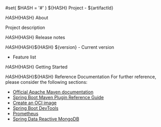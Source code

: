 #set( $HASH = '#' )
${HASH} Project - ${artifactId}

${HASH}${HASH} About

Project description

${HASH}${HASH} Release notes

${HASH}${HASH}${HASH} ${version} - Current version

* Feature list

${HASH}${HASH} Getting Started

${HASH}${HASH}${HASH} Reference Documentation
For further reference, please consider the following sections:

* [Official Apache Maven documentation](https://maven.apache.org/guides/index.html)
* [Spring Boot Maven Plugin Reference Guide](https://docs.spring.io/spring-boot/docs/2.4.1/maven-plugin/reference/html/)
* [Create an OCI image](https://docs.spring.io/spring-boot/docs/2.4.1/maven-plugin/reference/html/#build-image)
* [Spring Boot DevTools](https://docs.spring.io/spring-boot/docs/2.4.1/reference/htmlsingle/#using-boot-devtools)
* [Prometheus](https://docs.spring.io/spring-boot/docs/2.4.1/reference/html/production-ready-features.html#production-ready-metrics-export-prometheus)
* [Spring Data Reactive MongoDB](https://docs.spring.io/spring-boot/docs/2.4.1/reference/htmlsingle/#boot-features-mongodb)
